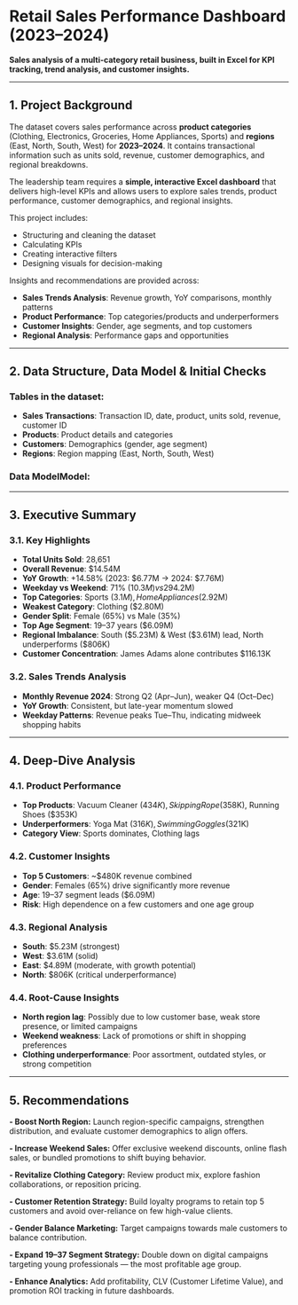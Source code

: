# Retail Sales Performance Dashboard (2023–2024)

**Sales analysis of a multi-category retail business, built in Excel for KPI tracking, trend analysis, and customer insights.**

---

## 1. Project Background

The dataset covers sales performance across **product categories** (Clothing, Electronics, Groceries, Home Appliances, Sports) and **regions** (East, North, South, West) for **2023–2024**. It contains transactional information such as units sold, revenue, customer demographics, and regional breakdowns.

The leadership team requires a **simple, interactive Excel dashboard** that delivers high-level KPIs and allows users to explore sales trends, product performance, customer demographics, and regional insights.

This project includes:

* Structuring and cleaning the dataset
* Calculating KPIs
* Creating interactive filters
* Designing visuals for decision-making

Insights and recommendations are provided across:

* **Sales Trends Analysis**: Revenue growth, YoY comparisons, monthly patterns
* **Product Performance**: Top categories/products and underperformers
* **Customer Insights**: Gender, age segments, and top customers
* **Regional Analysis**: Performance gaps and opportunities

---

## 2. Data Structure, Data Model & Initial Checks

### Tables in the dataset:

* **Sales Transactions**: Transaction ID, date, product, units sold, revenue, customer ID
* **Products**: Product details and categories
* **Customers**: Demographics (gender, age segment)
* **Regions**: Region mapping (East, North, South, West)

### Data ModelModel:

---
## 3. Executive Summary

### 3.1. Key Highlights

* **Total Units Sold**: 28,651
* **Overall Revenue**: $14.54M
* **YoY Growth**: +14.58% (2023: $6.77M → 2024: $7.76M)
* **Weekday vs Weekend**: 71% ($10.3M) vs 29% ($4.2M)
* **Top Categories**: Sports ($3.1M), Home Appliances ($2.92M)
* **Weakest Category**: Clothing ($2.80M)
* **Gender Split**: Female (65%) vs Male (35%)
* **Top Age Segment**: 19–37 years ($6.09M)
* **Regional Imbalance**: South ($5.23M) & West ($3.61M) lead, North underperforms ($806K)
* **Customer Concentration**: James Adams alone contributes $116.13K

### 3.2. Sales Trends Analysis

* **Monthly Revenue 2024**: Strong Q2 (Apr–Jun), weaker Q4 (Oct–Dec)
* **YoY Growth**: Consistent, but late-year momentum slowed
* **Weekday Patterns**: Revenue peaks Tue–Thu, indicating midweek shopping habits

---

## 4. Deep-Dive Analysis

### 4.1. Product Performance

* **Top Products**: Vacuum Cleaner ($434K), Skipping Rope ($358K), Running Shoes ($353K)
* **Underperformers**: Yoga Mat ($316K), Swimming Goggles ($321K)
* **Category View**: Sports dominates, Clothing lags

### 4.2. Customer Insights

* **Top 5 Customers**: ~$480K revenue combined
* **Gender**: Females (65%) drive significantly more revenue
* **Age**: 19–37 segment leads ($6.09M)
* **Risk**: High dependence on a few customers and one age group

### 4.3. Regional Analysis

* **South**: $5.23M (strongest)
* **West**: $3.61M (solid)
* **East**: $4.89M (moderate, with growth potential)
* **North**: $806K (critical underperformance)

### 4.4. Root-Cause Insights

* **North region lag**: Possibly due to low customer base, weak store presence, or limited campaigns
* **Weekend weakness**: Lack of promotions or shift in shopping preferences
* **Clothing underperformance**: Poor assortment, outdated styles, or strong competition

---

## 5. Recommendations

**- Boost North Region:** Launch region-specific campaigns, strengthen distribution, and evaluate customer demographics to align offers.

**- Increase Weekend Sales:** Offer exclusive weekend discounts, online flash sales, or bundled promotions to shift buying behavior.

**- Revitalize Clothing Category:** Review product mix, explore fashion collaborations, or reposition pricing.

**- Customer Retention Strategy:** Build loyalty programs to retain top 5 customers and avoid over-reliance on few high-value clients.

**- Gender Balance Marketing:** Target campaigns towards male customers to balance contribution.

**- Expand 19–37 Segment Strategy:** Double down on digital campaigns targeting young professionals — the most profitable age group.

**- Enhance Analytics:** Add profitability, CLV (Customer Lifetime Value), and promotion ROI tracking in future dashboards.
